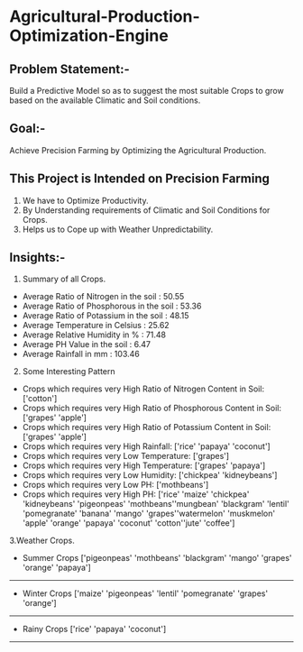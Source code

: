 # Agricultural-Production-Optimization-Engine

## Problem Statement:-
Build a Predictive Model so as to suggest the most suitable Crops to grow based on the available Climatic and Soil conditions.

## Goal:-
Achieve Precision Farming by Optimizing the Agricultural Production.

## This Project is Intended on Precision Farming
1. We have to Optimize Productivity. 
2. By Understanding requirements of Climatic and Soil Conditions for Crops.
3. Helps us to Cope up with Weather Unpredictability.


## Insights:-

1. Summary of all Crops.
* Average Ratio of Nitrogen in the soil : 50.55
* Average Ratio of Phosphorous in the soil : 53.36
* Average Ratio of Potassium in the soil : 48.15
* Average Temperature in Celsius : 25.62
* Average Relative Humidity in % : 71.48
* Average PH Value in the soil : 6.47
* Average Rainfall in mm : 103.46

2. Some Interesting Pattern
* Crops which requires very High Ratio of Nitrogen Content in Soil: ['cotton']
* Crops which requires very High Ratio of Phosphorous Content in Soil: ['grapes' 'apple']
* Crops which requires very High Ratio of Potassium Content in Soil: ['grapes' 'apple']
* Crops which requires very High Rainfall: ['rice' 'papaya' 'coconut']
* Crops which requires very Low Temperature: ['grapes']
* Crops which requires very High Temperature: ['grapes' 'papaya']
* Crops which requires very Low Humidity: ['chickpea' 'kidneybeans']
* Crops which requires very Low PH: ['mothbeans']
* Crops which requires very High PH: ['rice' 'maize' 'chickpea' 'kidneybeans' 'pigeonpeas' 'mothbeans''mungbean' 'blackgram' 'lentil' 'pomegranate' 'banana' 'mango' 'grapes''watermelon' 'muskmelon' 'apple' 'orange' 'papaya' 'coconut' 'cotton''jute' 'coffee']

3.Weather Crops.
* Summer Crops
['pigeonpeas' 'mothbeans' 'blackgram' 'mango' 'grapes' 'orange' 'papaya']
-------------------------

* Winter Crops
['maize' 'pigeonpeas' 'lentil' 'pomegranate' 'grapes' 'orange']
-------------------------
* Rainy Crops
['rice' 'papaya' 'coconut']
-------------------------
